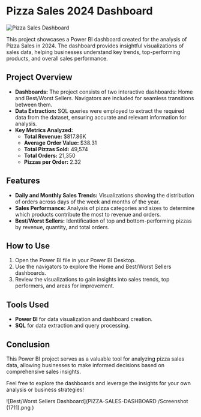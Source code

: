 # Pizza Sales 2024 Dashboard

![Pizza Sales Dashboard](path_to_your_image)

This project showcases a Power BI dashboard created for the analysis of Pizza Sales in 2024. The dashboard provides insightful visualizations of sales data, helping businesses understand key trends, top-performing products, and overall sales performance.

## Project Overview

- **Dashboards:** The project consists of two interactive dashboards: Home and Best/Worst Sellers. Navigators are included for seamless transitions between them.
- **Data Extraction:** SQL queries were employed to extract the required data from the dataset, ensuring accurate and relevant information for analysis.
- **Key Metrics Analyzed:**
  - **Total Revenue:** $817.86K
  - **Average Order Value:** $38.31
  - **Total Pizzas Sold:** 49,574
  - **Total Orders:** 21,350
  - **Pizzas per Order:** 2.32

## Features

- **Daily and Monthly Sales Trends:** Visualizations showing the distribution of orders across days of the week and months of the year.
- **Sales Performance:** Analysis of pizza categories and sizes to determine which products contribute the most to revenue and orders.
- **Best/Worst Sellers:** Identification of top and bottom-performing pizzas by revenue, quantity, and total orders.

## How to Use

1. Open the Power BI file in your Power BI Desktop.
2. Use the navigators to explore the Home and Best/Worst Sellers dashboards.
3. Review the visualizations to gain insights into sales trends, top performers, and areas for improvement.

## Tools Used

- **Power BI** for data visualization and dashboard creation.
- **SQL** for data extraction and query processing.

## Conclusion

This Power BI project serves as a valuable tool for analyzing pizza sales data, allowing businesses to make informed decisions based on comprehensive sales insights.

Feel free to explore the dashboards and leverage the insights for your own analysis or business strategies!

![Best/Worst Sellers Dashboard](PIZZA-SALES-DASHBOARD
/Screenshot (1711).png
)
